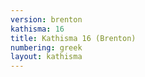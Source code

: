 ```yaml
---
version: brenton
kathisma: 16
title: Kathisma 16 (Brenton)
numbering: greek
layout: kathisma
---
```

